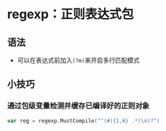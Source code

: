 # regexp：正则表达式包
## 语法

- 可以在表达式前加入`(?m)`来开启多行匹配模式



## 小技巧

### 通过包级变量检测并缓存已编译好的正则对象



```Go
var reg = regexp.MustCompile("^(#){1,6} .*(\n)?")
```

